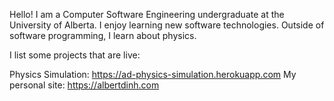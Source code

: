 Hello! I am a Computer Software Engineering undergraduate at the University of Alberta. I enjoy learning new software technologies. Outside of software programming, I learn about physics.

I list some projects that are live:

Physics Simulation: https://ad-physics-simulation.herokuapp.com
My personal site: https://albertdinh.com

<!---
albert-dinh-01/albert-dinh-01 is a ✨ special ✨ repository because its `README.md` (this file) appears on your GitHub profile.
You can click the Preview link to take a look at your changes.
--->
